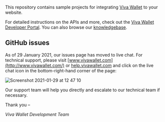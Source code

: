 This repository contains sample projects for integrating [Viva Wallet](https://www.vivawallet.com) to your website.

For detailed instructions on the APIs and more, check out the [Viva Wallet Developer Portal](https://developer.vivawallet.com). You can also browse our [knowledgebase](https://help.vivawallet.com/hc/en-us).

## GitHub issues

As of 29 January 2021, our issues page has moved to live chat. For technical support, please visit [www.vivawallet.com](http://www.vivawallet.com/) or [help.vivawallet.com](https://help.vivawallet.com/hc) and click on the live chat icon in the bottom-right-hand corner of the page:

![Screenshot 2021-01-29 at 12 47 10](https://user-images.githubusercontent.com/44943019/106276885-2134e900-6230-11eb-8c1a-ade0e95a3fc2.png)

Our support team will help you directly and escalate to our technical team if necessary. 

Thank you –

_Viva Wallet Development Team_
